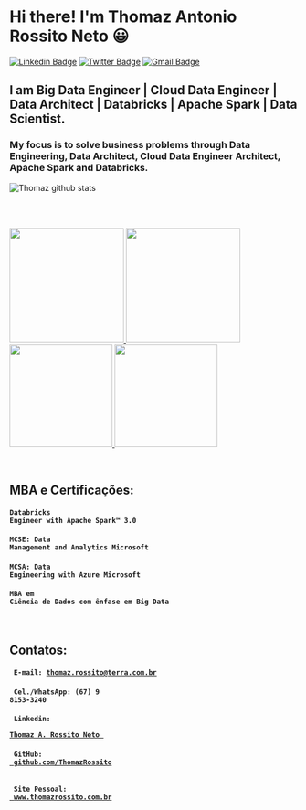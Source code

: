 # Hi there! I'm Thomaz Antonio Rossito Neto 😀

[![Linkedin Badge](https://img.shields.io/badge/-LinkedIn-blue?style=for-the-badge&logo=Linkedin&logoColor=white&link=https:https://www.linkedin.com/in/thomaz-antonio-rossito-neto/)](https://www.linkedin.com/in/thomaz-antonio-rossito-neto/)
[![Twitter Badge](https://img.shields.io/badge/-Twitter-1ca0f1?style=for-the-badge&labelColor=1ca0f1&logo=twitter&logoColor=white&link=https://twitter.com/thomazrossito)](https://twitter.com/thomazrossito)
[![Gmail Badge](https://img.shields.io/badge/-Gmail-c14438?style=for-the-badge&logo=Gmail&logoColor=white&link=mailto:thomazrossito@gmail.com)](mailto:thomazrossito@gmail.com)


## I am Big Data Engineer | Cloud Data Engineer | Data Architect | Databricks | Apache Spark | Data Scientist.

### My focus is to solve business problems through Data Engineering, Data Architect, Cloud Data Engineer Architect, Apache Spark and Databricks.


![Thomaz github stats](https://github-readme-stats.vercel.app/api?username=ThomazRossito)


<!--
**ThomazRossito/ThomazRossito** is a ✨ _special_ ✨ repository because its `README.md` (this file) appears on your GitHub profile.

Here are some ideas to get you started:

- 🔭 I’m currently working on ...
- 🌱 I’m currently learning ...
- 👯 I’m looking to collaborate on ...
- 🤔 I’m looking for help with ...
- 💬 Ask me about ...
- 📫 How to reach me: ...
- 😄 Pronouns: ...
- ⚡ Fun fact: ...
-->

<br>
<br>

<a href="https://credentials.databricks.com/54044280-7325-41cd-b4c3-72cc9169686a"> <img width = "200px" src = "https://tho-credentiais-databricks.s3-sa-east-1.amazonaws.com/DLE.png"> </a> <a href="https://credentials.databricks.com/6e6af853-6fe4-4da8-84f1-3723b054cda1"> <img width = "200px" src = "https://tho-credentiais-databricks.s3-sa-east-1.amazonaws.com/UDA.png"> </a> <a href="https://www.youracclaim.com/users/thomaz-antonio-rossito-neto/badges"> <img width = "180px" src = "https://tho-cert-microsoft.s3-sa-east-1.amazonaws.com/MCSE-Data-Management-and-Analytics_2019.png"> <img width = "180px" src = "https://tho-cert-microsoft.s3-sa-east-1.amazonaws.com/MCSA-Data-Engineering-with-Azure_2019.png"> </a>

<br>

## MBA e Certificações:

#### <code>Databricks Engineer with Apache Spark™ 3.0  </code>
#### <code>MCSE: Data Management and Analytics Microsoft</code>
#### <code>MCSA: Data Engineering with Azure Microsoft</code>
#### <code>MBA em Ciência de Dados com ênfase em Big Data</code>

<br>

## Contatos: 

#### <code> E-mail: thomaz.rossito@terra.com.br </code> 
#### <code> Cel./WhatsApp: (67) 9 8153-3240 </code> 
#### <code> Linkedin: <a href="https://www.linkedin.com/in/thomaz-antonio-rossito-neto/"> Thomaz A. Rossito Neto </a> </code>
#### <code> GitHub: <a href="https://github.com/ThomazRossito"> github.com/ThomazRossito </a> </code>
#### <code> Site Pessoal: <a href="www.thomazrossito.com.br"> www.thomazrossito.com.br </a> </code>
